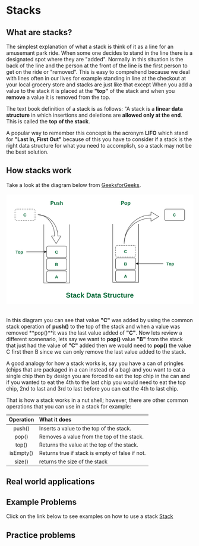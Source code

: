 # Stacks
## What are stacks?
The simplest explanation of what a stack is think of it as a line for an amusemant park ride. When some one decides to stand in the line there is a designated spot where they are "added". Normally in this situation is the back of the line and the person at the front of the line is the first person to get on the ride or "removed". This is easy to comprehend because we deal with lines often in our lives for example standing in line at the checkout at your local grocery store and stacks are just like that except When you add a value to the stack it is placed at the **"top"** of the stack and when you **remove** a value it is removed from the top.

The text book definition of a stack is as follows: "A stack is a **linear data structure** in which insertions and deletions are **allowed only at the end**. This is called the **top of the stack**. 

A popular way to remember this concept is the acronym **LIFO** which stand for **"Last In, First Out"** because of this you have to consider if a stack is the right data structure for what you need to accomplish, so a stack may not be the best solution.

## How stacks work
Take a look at the diagram below from [GeeksforGeeks](https://www.geeksforgeeks.org/introduction-to-stack-data-structure-and-algorithm-tutorials/#).
<br><br>
<img src="images/stack.drawio2.png">
<br><br>

In this diagram you can see that value **"C"** was added by using the common stack operation of **push()** to the top of the stack and when a value was removed **pop()**it was the last value added of **"C"**. Now  lets review a different scenenario, lets say we want to **pop()** value **"B"** from the stack that just had the value of **"C"** added then we would need to **pop()** the value C first then B since we can only remove the last value added to the stack. 

A good analogy for how a stack works is, say you have a can of pringles (chips that are packaged in a can instead of a bag) and you want to eat a single chip then by design you are forced to eat the top chip in the can and if you wanted to eat the 4th to the last chip you would need to eat the top chip, 2nd to last and 3rd to last before you can eat the 4th to last chip.

That is how a stack works in a nut shell; however, there are other common operations that you can use in a stack for example:

| Operation | What it does |
| :-------: | :----------- |
| push()    | Inserts a value to the top of the stack.|
| pop() | Removes a value from the top of the stack.|
| top() | Returns the value at the top of the stack.|
|isEmpty() | Returns true if stack is empty of false if not.|
|size() | returns the size of the stack |

## Real world applications

## Example Problems
Click on the link below to see examples on how to use a stack
[Stack](/python_data_structure_tutorial/example_stack.py)
## Practice problems